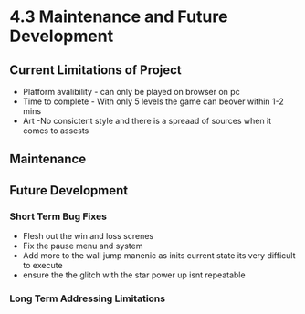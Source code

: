 # 4.3 Maintenance and Future Development

## Current Limitations of Project

* Platform avalibility - can only be played on browser on pc
* Time to complete - With only 5 levels the game can beover within 1-2 mins
* Art -No consictent style and there is a spreaad of sources when it comes to assests&#x20;

## Maintenance



## Future Development

### Short Term Bug Fixes

* Flesh out the win and loss screnes
* Fix the pause menu and system
* Add more to the wall jump manenic as inits current state its very difficult to execute
* ensure the the glitch with the star power up isnt repeatable

### Long Term Addressing Limitations

